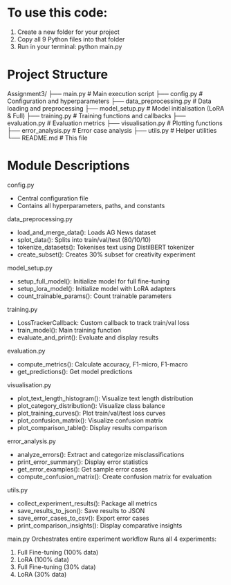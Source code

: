 # To use this code:
1. Create a new folder for your project
2. Copy all 9 Python files into that folder
3. Run in your terminal: python main.py

# Project Structure

Assignment3/
├── main.py                    # Main execution script
├── config.py                  # Configuration and hyperparameters
├── data_preprocessing.py      # Data loading and preprocessing
├── model_setup.py            # Model initialisation (LoRA & Full)
├── training.py               # Training functions and callbacks
├── evaluation.py             # Evaluation metrics
├── visualisation.py          # Plotting functions
├── error_analysis.py         # Error case analysis
├── utils.py                  # Helper utilities
└── README.md                 # This file

# Module Descriptions
config.py
- Central configuration file
- Contains all hyperparameters, paths, and constants

data_preprocessing.py
- load_and_merge_data(): Loads AG News dataset
- splot_data(): Splits into train/val/test (80/10/10)
- tokenize_datasets(): Tokenises text using DistilBERT tokenizer
- create_subset(): Creates 30% subset for creativity experiment

model_setup.py
- setup_full_model(): Initialize model for full fine-tuning
- setup_lora_model(): Initialize model with LoRA adapters
- count_trainable_params(): Count trainable parameters

training.py
- LossTrackerCallback: Custom callback to track train/val loss
- train_model(): Main training function
- evaluate_and_print(): Evaluate and display results

evaluation.py
- compute_metrics(): Calculate accuracy, F1-micro, F1-macro
- get_predictions(): Get model predictions

visualisation.py
- plot_text_length_histogram(): Visualize text length distribution
- plot_category_distribution(): Visualize class balance
- plot_training_curves(): Plot train/val/test loss curves
- plot_confusion_matrix(): Visualize confusion matrix
- plot_comparison_table(): Display results comparison

error_analysis.py
- analyze_errors(): Extract and categorize misclassifications
- print_error_summary(): Display error statistics
- get_error_examples(): Get sample error cases
- compute_confusion_matrix(): Create confusion matrix for evaluation

utils.py
- collect_experiment_results(): Package all metrics
- save_results_to_json(): Save results to JSON
- save_error_cases_to_csv(): Export error cases
- print_comparison_insights(): Display comparative insights

main.py
Orchestrates entire experiment workflow
Runs all 4 experiments:
1. Full Fine-tuning (100% data)
2. LoRA (100% data)
3. Full Fine-tuning (30% data)
4. LoRA (30% data)
